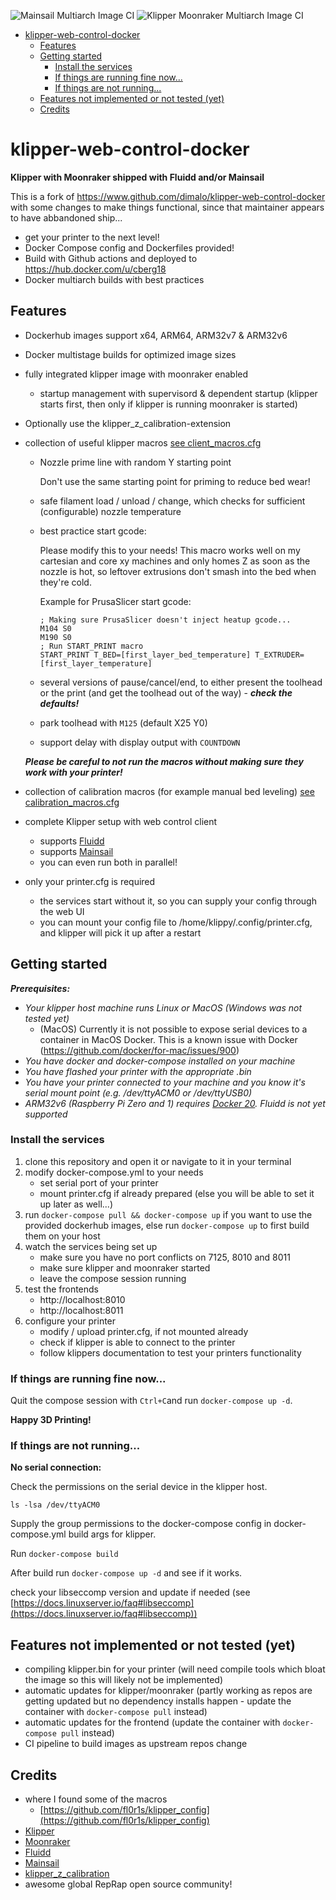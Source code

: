 ![Mainsail Multiarch Image CI](https://github.com/cberg18/klipper-web-control-docker/workflows/Mainsail%20Multiarch%20Image%20CI/badge.svg)
![Klipper Moonraker Multiarch Image CI](https://github.com/cberg18/klipper-web-control-docker/workflows/Klipper%20Moonraker%20Multiarch%20Image%20CI/badge.svg)

- [klipper-web-control-docker](#klipper-web-control-docker)
  - [Features](#features)
  - [Getting started](#getting-started)
    - [Install the services](#install-the-services)
    - [If things are running fine now...](#if-things-are-running-fine-now)
    - [If things are not running...](#if-things-are-not-running)
  - [Features not implemented or not tested (yet)](#features-not-implemented-or-not-tested-yet)
  - [Credits](#credits)
# klipper-web-control-docker
__Klipper with Moonraker shipped with Fluidd and/or Mainsail__

This is a fork of https://www.github.com/dimalo/klipper-web-control-docker with some changes to make things functional, since that maintainer appears to have abbandoned ship...
- get your printer to the next level!
- Docker Compose config and Dockerfiles provided!
- Build with Github actions and deployed to https://hub.docker.com/u/cberg18
- Docker multiarch builds with best practices

## Features
- Dockerhub images support x64, ARM64, ARM32v7 & ARM32v6
- Docker multistage builds for optimized image sizes
- fully integrated klipper image with moonraker enabled
  - startup management with supervisord & dependent startup (klipper starts first, then only if klipper is running moonraker is started)
- Optionally use the klipper_z_calibration-extension
- collection of useful klipper macros [see client_macros.cfg](./config/client_macros.cfg)
  - Nozzle prime line with random Y starting point
    
    Don't use the same starting point for priming to reduce bed wear!
  
  - safe filament load / unload / change, which checks for sufficient (configurable) nozzle temperature

  - best practice start gcode:

    Please modify this to your needs! This macro works well on my cartesian and core xy machines and only homes Z as soon as the nozzle is hot, so leftover extrusions don't smash into the bed when they're cold.

    Example for PrusaSlicer start gcode:

    ```
    ; Making sure PrusaSlicer doesn't inject heatup gcode...
    M104 S0
    M190 S0
    ; Run START_PRINT macro
    START_PRINT T_BED=[first_layer_bed_temperature] T_EXTRUDER=[first_layer_temperature]
    ```

  - several versions of pause/cancel/end, to either present the toolhead or the print (and get the toolhead out of the way) - ___check the defaults!___

  - park toolhead with ```M125``` (default X25 Y0)

  - support delay with display output with ```COUNTDOWN```

  ___Please be careful to not run the macros without making sure they work with your printer!___
- collection of calibration macros (for example manual bed leveling) [see calibration_macros.cfg](./config/calibration_macros.cfg)
- complete Klipper setup with web control client
  - supports [Fluidd](https://github.com/cadriel/fluidd)
  - supports [Mainsail](https://github.com/meteyou/mainsail)
  - you can even run both in parallel!
- only your printer.cfg is required
  - the services start without it, so you can supply your config through the web UI
  - you can mount your config file to /home/klippy/.config/printer.cfg, and klipper will pick it up after a restart

## Getting started

___Prerequisites:___
- _Your klipper host machine runs Linux or MacOS (Windows was not tested yet)_
    - (MacOS) Currently it is not possible to expose serial devices to a container in MacOS Docker. This is a known issue with Docker (https://github.com/docker/for-mac/issues/900)
- _You have docker and docker-compose installed on your machine_
- _You have flashed your printer with the appropriate .bin_
- _You have your printer connected to your machine and you know it's serial mount point (e.g. /dev/ttyACM0 or /dev/ttyUSB0)_
- _ARM32v6 (Raspberry Pi Zero and 1) requires [Docker 20](https://docs.docker.com/engine/install/debian/#install-using-the-convenience-script). Fluidd is not yet supported_

### Install the services

1. clone this repository and open it or navigate to it in your terminal
1. modify docker-compose.yml to your needs
    - set serial port of your printer
    - mount printer.cfg if already prepared (else you will be able to set it up later as well...)
1. run ```docker-compose pull && docker-compose up``` if you want to use the provided dockerhub images, else run ```docker-compose up``` to first build them on your host
1. watch the services being set up
    - make sure you have no port conflicts on 7125, 8010 and 8011 
    - make sure klipper and moonraker started
    - leave the compose session running
1. test the frontends
    - http://localhost:8010
    - http://localhost:8011
1. configure your printer
    - modify / upload printer.cfg, if not mounted already
    - check if klipper is able to connect to the printer
    - follow klippers documentation to test your printers functionality

### If things are running fine now...
Quit the compose session with ```Ctrl+C```and run ```docker-compose up -d```.

__Happy 3D Printing!__

### If things are not running...

__No serial connection:__

Check the permissions on the serial device in the klipper host.

```ls -lsa /dev/ttyACM0```

Supply the group permissions to the docker-compose config in docker-compose.yml build args for klipper.

Run ```docker-compose build```

After build run ```docker-compose up -d``` and see if it works.


check your libseccomp version and update if needed (see [https://docs.linuxserver.io/faq#libseccomp](https://docs.linuxserver.io/faq#libseccomp))
## Features not implemented or not tested (yet)
- compiling klipper.bin for your printer (will need compile tools which bloat the image so this will likely not be implemented)
- automatic updates for klipper/moonraker (partly working as repos are getting updated but no dependency installs happen - update the container with ```docker-compose pull``` instead)
- automatic updates for the frontend (update the container with ```docker-compose pull``` instead)
- CI pipeline to build images as upstream repos change

## Credits
- where I found some of the macros
  - [https://github.com/fl0r1s/klipper_config](https://github.com/fl0r1s/klipper_config)
- [Klipper](https://github.com/KevinOConnor/klipper)
- [Moonraker](https://github.com/Arksine/moonraker)
- [Fluidd](https://github.com/cadriel/fluidd)
- [Mainsail](https://github.com/meteyou/mainsail)
- [klipper_z_calibration](https://github.com/protoloft/klipper_z_calibration)
- awesome global RepRap open source community!
